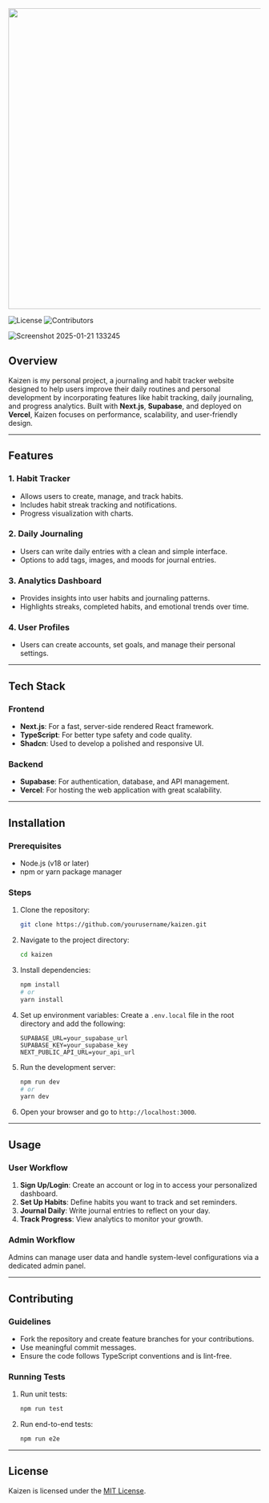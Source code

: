 <div align="center">
<img src="https://github.com/user-attachments/assets/b16a4922-5fbf-4a97-b7ad-b5b193226519" width=600 align=center/>
</div>

![License](https://img.shields.io/badge/license-MIT-blue)
![Contributors](https://img.shields.io/github/contributors/prmditya/kaizen)

![Screenshot 2025-01-21 133245](https://github.com/user-attachments/assets/01f1e848-7be9-4ee0-9fb9-b888309ae724)

## Overview
Kaizen is my personal project, a journaling and habit tracker website designed to help users improve their daily routines and personal development by incorporating features like habit tracking, daily journaling, and progress analytics. Built with **Next.js**, **Supabase**, and deployed on **Vercel**, Kaizen focuses on performance, scalability, and user-friendly design.

---

## Features

### 1. Habit Tracker
- Allows users to create, manage, and track habits.
- Includes habit streak tracking and notifications.
- Progress visualization with charts.

### 2. Daily Journaling
- Users can write daily entries with a clean and simple interface.
- Options to add tags, images, and moods for journal entries.

### 3. Analytics Dashboard
- Provides insights into user habits and journaling patterns.
- Highlights streaks, completed habits, and emotional trends over time.

### 4. User Profiles
- Users can create accounts, set goals, and manage their personal settings.

---

## Tech Stack

### Frontend
- **Next.js**: For a fast, server-side rendered React framework.
- **TypeScript**: For better type safety and code quality.
- **Shadcn**: Used to develop a polished and responsive UI.

### Backend
- **Supabase**: For authentication, database, and API management.
- **Vercel**: For hosting the web application with great scalability.

---

## Installation

### Prerequisites
- Node.js (v18 or later)
- npm or yarn package manager

### Steps
1. Clone the repository:
   ```bash
   git clone https://github.com/yourusername/kaizen.git
   ```

2. Navigate to the project directory:
   ```bash
   cd kaizen
   ```

3. Install dependencies:
   ```bash
   npm install
   # or
   yarn install
   ```

4. Set up environment variables:
   Create a `.env.local` file in the root directory and add the following:
   ```plaintext
   SUPABASE_URL=your_supabase_url
   SUPABASE_KEY=your_supabase_key
   NEXT_PUBLIC_API_URL=your_api_url
   ```

5. Run the development server:
   ```bash
   npm run dev
   # or
   yarn dev
   ```

6. Open your browser and go to `http://localhost:3000`.

---

## Usage

### User Workflow
1. **Sign Up/Login**: Create an account or log in to access your personalized dashboard.
2. **Set Up Habits**: Define habits you want to track and set reminders.
3. **Journal Daily**: Write journal entries to reflect on your day.
4. **Track Progress**: View analytics to monitor your growth.

### Admin Workflow
Admins can manage user data and handle system-level configurations via a dedicated admin panel.

---

## Contributing

### Guidelines
- Fork the repository and create feature branches for your contributions.
- Use meaningful commit messages.
- Ensure the code follows TypeScript conventions and is lint-free.

### Running Tests
1. Run unit tests:
   ```bash
   npm run test
   ```
2. Run end-to-end tests:
   ```bash
   npm run e2e
   ```

---

## License
Kaizen is licensed under the [MIT License](/LICENSE).

